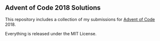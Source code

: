 Advent of Code 2018 Solutions
-----------------------------

This repository includes a collection of my submissions for
[Advent of Code](http://adventofcode.com/2018) 2018.

Everything is released under the MIT License.
